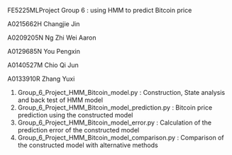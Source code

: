 FE5225MLProject
Group 6 : using HMM to predict Bitcoin price

A0215662H Changjie Jin

A0209205N Ng Zhi Wei Aaron

A0129685N You Pengxin

A0140527M Chio Qi Jun

A0133910R Zhang Yuxi

1. Group_6_Project_HMM_Bitcoin_model.py : Construction, State analysis and back test of HMM model
2. Group_6_Project_HMM_Bitcoin_model_prediction.py : Bitcoin price prediction using the constructed model
3. Group_6_Project_HMM_Bitcoin_model_error.py : Calculation of the prediction error of the constructed model
4. Group_6_Project_HMM_Bitcoin_model_comparison.py : Comparison of the constructed model with alternative methods
